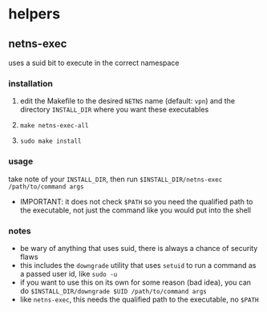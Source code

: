# helpers

## netns-exec

uses a suid bit to execute in the correct namespace

### installation

1. edit the Makefile to the desired `NETNS` name (default: `vpn`) and the directory `INSTALL_DIR` where you want these executables

2. `make netns-exec-all`
3. `sudo make install`

### usage

take note of your `INSTALL_DIR`, then run `$INSTALL_DIR/netns-exec /path/to/command args`

- IMPORTANT: it does not check `$PATH` so you need the qualified path to the executable, not just the command like you would put into the shell  


### notes

- be wary of anything that uses suid, there is always a chance of security flaws
- this includes the `downgrade` utility that uses `setuid` to run a command as a passed user id, like `sudo -u`
 - if you want to use this on its own for some reason (bad idea), you can do `$INSTALL_DIR/downgrade $UID /path/to/command args`
 - like `netns-exec`, this needs the qualified path to the executable, no `$PATH`
